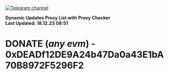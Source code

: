 [![Telegram channel](https://img.shields.io/endpoint?url=https://runkit.io/damiankrawczyk/telegram-badge/branches/master?url=https://t.me/n4z4v0d)](https://t.me/n4z4v0d) 

**Dynamic Updates Proxy List with Proxy Checker**  
**Last Updated: 18.12.23 08:51**

# DONATE (_any evm_) - 0xDEADf12DE9A24b47Da0a43E1bA70B8972F5296F2
